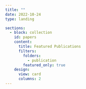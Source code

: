 ```yaml
---
title: ""
date: 2022-10-24
type: landing

sections:
  - block: collection
    id: papers
    content:
      title: Featured Publications
      filters:
        folders:
          - publication
        featured_only: true
    design:
      view: card
      columns: 2
---
```

